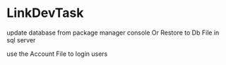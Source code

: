 # LinkDevTask

update database from package manager console Or Restore to Db File in sql server

use the Account File to login users
